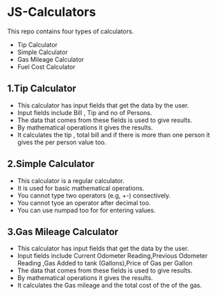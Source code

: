 # JS-Calculators
This repo contains four types of calculators.
- Tip Calculator
- Simple Calculator
- Gas Mileage Calculator
- Fuel Cost Calculator

## 1.Tip Calculator
- This calculator has input fields that get the data by the user.
- Input fields include Bill , Tip and no of Persons.
- The data that comes from these fields is used to give results.
- By mathematical operations it gives the results.
- It calculates the tip , total bill and if there is more than one person it gives the per person value too.

## 2.Simple Calculator
- This calculator is a regular calculator.
- It is used for basic mathematical operations.
- You cannot type two operators (e.g, +-) consectively.
- You cannot tyoe an operator after decimal too.
- You can use numpad too for for entering values.

## 3.Gas Mileage Calculator
- This calculator has input fields that get the data by the user.
- Input fields include Current Odometer Reading,Previous Odometer Reading ,Gas Added to tank (Gallons),Price of Gas per Gallon
- The data that comes from these fields is used to give results.
- By mathematical operations it gives the results.
- It calculates the Gas mileage and the total cost of the of the gas.
